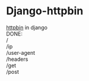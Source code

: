 # Django-httpbin
[httpbin](https://github.com/Runscope/httpbin) in django  
DONE:  
/  
/ip   
/user-agent  
/headers  
/get  
/post  
